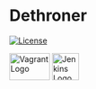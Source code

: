# Dethroner

[![License](https://img.shields.io/badge/license-MIT%20License-brightgreen.svg)](https://opensource.org/licenses/MIT)

<img
src="https://cdn.imgbin.com/11/20/3/imgbin-vagrant-hashicorp-virtual-machine-software-developer-installation-vagrant-ywTTwLKhjrGBxXiPdJNgpkc9D.jpg"
height=48 width=72 alt="Vagrant Logo" /> <img
src="https://c7.hotpng.com/preview/180/365/308/jenkins-devops-continuous-integration-software-development-installation-selenium.jpg"
height=48 width=48 alt="Jenkins Logo" />